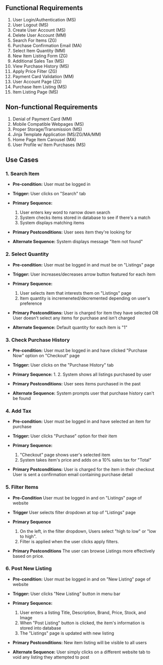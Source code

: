 ## Functional Requirements

1. User Login/Authentication (MS)
2. User Logout (MS)
3. Create User Account (MS)
4. Delete User Account (MM)
5. Search For Items (ZG)
6. Purchase Confirmation Email (MA)
7. Select Item Quantity (MM)
8. New Item Listing Form (ZG)
9. Additional Sales Tax (MS)
10. View Purchase History (MS)
11. Apply Price Filter (ZG)
12. Payment Card Validation (MM)
13. User Account Page (ZG)
14. Purchase Item Listing (MS)
15. Item Listing Page (MS)

## Non-functional Requirements

1. Denial of Payment Card (MM)
2. Mobile Compatible Webpages (MS)
3. Proper Storage/Transmission (MS)
4. Jinja Template Application (MS/ZG/MA/MM)
5. Home Page Item Carousel (MA)
6. User Profile w/ Item Purchases (MS)


## Use Cases

### 1. Search Item
- **Pre-condition:** User must be logged in 

- **Trigger:** User clicks on "Search" tab

- **Primary Sequence:**
  1. User enters key word to narrow down search
  2. System checks items stored in database to see if there's a match
  3. System displays matching items  

- **Primary Postconditions:** User sees item they're looking for

- **Alternate Sequence:** System displays message "Item not found"

### 2. Select Quantity
- **Pre-condition:** User must be logged in and must be on "Listings" page

- **Trigger:** User increases/decreases arrow button featured for each item

- **Primary Sequence:**
  1. User selects item that interests them on "Listings" page
  2. Item quantity is incremeneted/decremented depending on user's preference

- **Primary Postconditions:** User is charged for item they have selected OR User doesn't select any items for purchase and isn't charged

- **Alternate Sequence:** Default quantity for each item is "1"


### 3. Check Purchase History
- **Pre-condition:** User must be logged in and have clicked "Purchase Now" option on "Checkout" page

- **Trigger:** User clicks on the "Purchase History" tab 

- **Primary Sequence:**
  1. 
  2. System shows all listings purchased by user


- **Primary Postconditions:** User sees items purchased in the past
              
                              
- **Alternate Sequence:** System prompts user that purchase history can't be found


### 4. Add Tax
- **Pre-condition:** User must be logged in and have selected an item for purchase

- **Trigger:** User clicks "Purchase" option for their item

- **Primary Sequence:**

  1. "Checkout" page shows user's selected item
  2. System takes item's price and adds on a 10% sales tax for "Total"

- **Primary Postconditions:**  User is charged for the item in their checkout 
                               User is sent a confirmation email containing purchase detail


### 5. Filter Items 
- **Pre-Condition** User must be logged in and on "Listings" page of website

- **Trigger** User selects filter dropdown at top of "Listings" page

- **Primary Sequence**
   1. On the left, in the filter dropdown, Users select "high to low" or "low to high".
   2. Filter is applied when the user clicks apply filters.

- **Primary Postconditions** The user can browse Listings more effectively based on price.


### 6. Post New Listing
- **Pre-condition:** User must be logged in and on "New Listing" page of website

- **Trigger:** User clicks "New Listing" button in menu bar

- **Primary Sequence:**
  1. User enters a listing Title, Description, Brand, Price, Stock, and Image
  2. When "Post Listing" button is clicked, the item's information is stored into database
  3. The "Listings" page is updated with new listing

- **Primary Postconditions:** New item listing will be visible to all users
- **Alternate Sequence:** User simply clicks on a different website tab to void any listing they attempted to post


